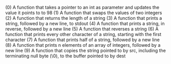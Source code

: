 (0) A function that takes a pointer to an int as parameter and updates the value it points to to 98
(1) A function that swaps the values of two integers
(2) A function that returns the length of a string
(3) A function that prints a string, followed by a new line, to stdout
(4) A function that prints a string, in reverse, followed by a new line
(5) A function that reverses a string
(6) A function that prints every other character of a string, starting with the first character
(7) A function that prints half of a string, followed by a new line
(8) A function that prints n elements of an array of integers, followed by a new line
(9) A function that copies the string pointed to by src, including the terminating null byte (\0), to the buffer pointed to by dest
